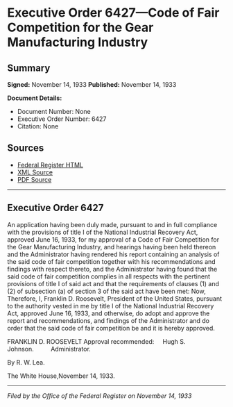 # Executive Order 6427—Code of Fair Competition for the Gear Manufacturing Industry

## Summary

**Signed:** November 14, 1933
**Published:** November 14, 1933

**Document Details:**
- Document Number: None
- Executive Order Number: 6427
- Citation: None

## Sources
- [Federal Register HTML](https://www.presidency.ucsb.edu/documents/executive-order-6427-code-fair-competition-for-the-gear-manufacturing-industry)
- [XML Source](None)
- [PDF Source](None)

---

## Executive Order 6427

An application having been duly made, pursuant to and in full compliance with the provisions of title I of the National Industrial Recovery Act, approved June 16, 1933, for my approval of a Code of Fair Competition for the Gear Manufacturing Industry, and hearings having been held thereon and the Administrator having rendered his report containing an analysis of the said code of fair competition together with his recommendations and findings with respect thereto, and the Administrator having found that the said code of fair competition complies in all respects with the pertinent provisions of title I of said act and that the requirements of clauses (1) and (2) of subsection (a) of section 3 of the said act have been met:
Now, Therefore, I, Franklin D. Roosevelt, President of the United States, pursuant to the authority vested in me by title I of the National Industrial Recovery Act, approved June 16, 1933, and otherwise, do adopt and approve the report and recommendations, and findings of the Administrator and do order that the said code of fair competition be and it is hereby approved.

FRANKLIN D. ROOSEVELT
Approval recommended:     Hugh S. Johnson.          Administrator.

By R. W. Lea.

The White House,November 14, 1933.

---

*Filed by the Office of the Federal Register on November 14, 1933*
